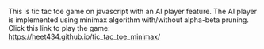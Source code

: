 This is tic tac toe game on javascript with an AI player feature. The AI player is implemented using minimax algorithm with/without alpha-beta pruning. 
Click this link to play the game: https://heet434.github.io/tic_tac_toe_minimax/
